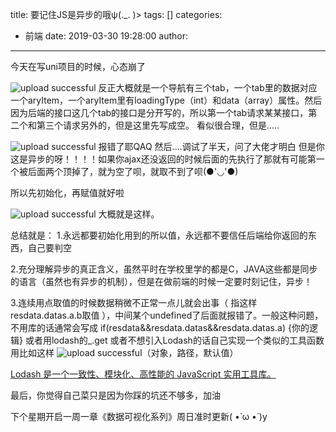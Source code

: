 title: 要记住JS是异步的哦ψ(._. )>
tags: []
categories:
  - 前端
date: 2019-03-30 19:28:00
author:
---
今天在写uni项目的时候，心态崩了

![upload successful](/images/pasted-55.png)
反正大概就是一个导航有三个tab，一个tab里的数据对应一个aryItem，一个aryItem里有loadingType（int）和data（array）属性。然后因为后端的接口这几个tab的接口是分开写的，所以第一个tab请求某某接口，第二个和第三个请求另外的，但是这里先写成空。
看似很合理，但是.....
<!--more-->

![upload successful](/images/pasted-56.png)
报错了耶QAQ
然后....调试了半天，问了大佬才明白
但是你这是异步的呀！！！！如果你ajax还没返回的时候后面的先执行了那就有可能第一个被后面两个顶掉了，就为空了呗，就取不到了呗(●'◡'●)

所以先初始化，再赋值就好啦

![upload successful](/images/pasted-57.png)
大概就是这样。

总结就是：
1.永远都要初始化用到的所以值，永远都不要信任后端给你返回的东西，自己要判空

2.充分理解异步的真正含义，虽然平时在学校里学的都是C，JAVA这些都是同步的语言（虽然也有异步的机制），但是在做前端的时候一定要时刻记住，异步！

3.连续用点取值的时候数据稍微不正常一点儿就会出事（ 指这样resdata.datas.a.b取值 ），中间某个undefined了后面就报错了。一般这种问题，不用库的话通常会写成  if(resdata&&resdata.datas&&resdata.datas.a) {你的逻辑}  或者用lodash的_.get  或者不想引入Lodash的话自己实现一个类似的工具函数用比如这样
![upload successful](/images/pasted-58.png)（对象，路径，默认值）

[Lodash
是一个一致性、模块化、高性能的 JavaScript 实用工具库。](https://www.lodashjs.com/)


最后，你觉得自己菜只是因为你踩的坑还不够多，加油

下个星期开启一周一章《数据可视化系列》周日准时更新( •̀ ω •́ )y